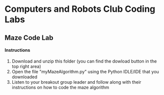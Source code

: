 # Computers and Robots Club Coding Labs
## Maze Code Lab
#### Instructions
1. Download and unzip this folder (you can find the dowload button in the top right area)
2. Open the file "myMazeAlgorithm.py" using the Python IDLE/IDE that you downloaded
3. Listen to your breakout group leader and follow along with their instructions on how to code the maze algorithm
